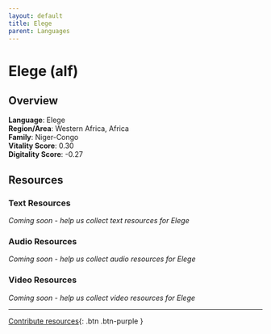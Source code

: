 ```yaml
---
layout: default
title: Elege
parent: Languages
---
```


# Elege (alf)

## Overview

**Language**: Elege  
**Region/Area**: Western Africa, Africa  
**Family**: Niger-Congo  
**Vitality Score**: 0.30  
**Digitality Score**: -0.27  

## Resources

### Text Resources
*Coming soon - help us collect text resources for Elege*

### Audio Resources
*Coming soon - help us collect audio resources for Elege*

### Video Resources
*Coming soon - help us collect video resources for Elege*

---

[Contribute resources](https://fairtrain.github.io/){: .btn .btn-purple }
